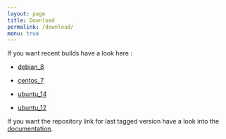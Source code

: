 ```yaml
---
layout: page
title: Download
permalink: /download/
menu: true
---
```


If you want recent builds have a look here :


* [debian_8](build/debian_8/alignak-all_0.1-1.1446150306.0cf348d_all.deb)

* [centos_7](build/centos_7/alignak-all-0.1-1_1446150306_0cf348d.x86_64.rpm)

* [ubuntu_14](build/ubuntu_14/alignak-all_0.1-1.1446150306.0cf348d_all.deb)

* [ubuntu_12](build/ubuntu_12/alignak-all_0.1-1.1446150306.0cf348d_all.deb)


If you want the repository link for last tagged version have a look into the [documentation](http://alignak-doc.readthedocs.org/en/latest/02_installation/index.html).
